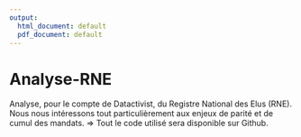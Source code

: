```yaml
---
output:
  html_document: default
  pdf_document: default
---
```

# Analyse-RNE
Analyse, pour le compte de Datactivist, du Registre National des Elus (RNE). 
Nous nous intéressons tout particulièrement aux enjeux de parité et de cumul des mandats.
=> Tout le code utilisé sera disponible sur Github.
